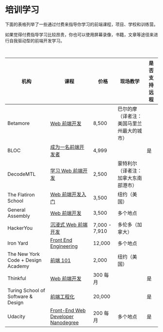# 培训学习

下面的表格列举了一些通过付费来指导你学习的前端课程，项目、学校和训练营。

如果觉得付费指导学习比较昂贵，你也可以使用屏幕录像，书籍，文章等途径来进行自我驱动型的前端开发学习。

<table>
    <thead>
        <tr>
            <th data-field="company">机构</th>
            <th data-field="model">课程</th>
            <th data-field="year">价格</th>
            <th data-field="onsite">现场教学</th>
            <th data-field="remote">是否支持远程</th>
        </tr>
    </thead>
    <tbody>
        <tr>
            <td>Betamore</td>
            <td><a target="_blank" href="http://betamore.com/academy/front-end-web-development/">Web 前端开发</a></td>
            <td>8,500</td>
            <td>巴尔的摩（译者注：美国马里兰州最大的城市）</td>
            <td></td>
        </tr>
        <tr>
            <td>BLOC</td>
            <td><a target="_blank" href="https://www.bloc.io/frontend-development-bootcamp">成为一名前端开发者</a></td>
            <td>4,999</td>
            <td></td>
            <td>是</td>
        </tr>
        <tr>
            <td>DecodeMTL</td>
            <td><a target="_blank" href="http://www.decodemtl.com/">学习 Web 前端开发</a></td>
            <td>2,500</td>
            <td>蒙特利尔（译者注：加拿大东南部港市）</td>
            <td></td>
        </tr>
        <tr>
            <td>The Flatiron School</td>
            <td><a target="_blank" href="http://flatironschool.com/frontend">Web 前端开发入门</a></td>
            <td>3,500</td>
            <td>纽约（美国）</td>
            <td></td>
        </tr>
        <tr>
            <td>General Assembly</td>
            <td><a target="_blank" href="https://generalassemb.ly/education/front-end-web-development">Web 前端开发</a></td>
            <td>3,500</td>
            <td>多个地点</td>
            <td></td>
        </tr>
        <tr>
            <td>HackerYou</td>
            <td><a target="_blank" href="http://hackeryou.com/front-end-web-development-immersive/">沉浸式 Web 前端开发</a></td>
            <td>7,000 - 7,910</td>
            <td>多伦多（加拿大）</td>
            <td></td>
        </tr>
        <tr>
            <td>Iron Yard</td>
            <td><a target="_blank" href="https://www.theironyard.com/courses.html#front-end-engineering">Front End Engineering</a></td>
            <td>12,000</td>
            <td>多个地点</td>
            <td></td>
        </tr>
        <tr>
            <td>The New York Code + Design Academy</td>
            <td><a target="_blank" href="http://nycda.com/classes/front-end-101/">前端 101</a></td>
            <td>2,000</td>
            <td>纽约（美国）</td>
            <td></td>
        </tr>
        <tr>
            <td>Thinkful</td>
            <td><a target="_blank" href="http://www.thinkful.com/courses/learn-web-development-online">Web 前端开发</a></td>
            <td>300 每月</td>
            <td></td>
            <td>是</td>
        </tr>
        <tr>
            <td>Turing School of Software & Design</td>
            <td><a target="_blank" href="https://www.turing.io/programs/front-end-engineering">前端工程化</a></td>
            <td>20,000</td>
            <td></td>
            <td>是</td>
        </tr>
        <tr>
            <td>Udacity</td>
            <td><a target="_blank" href="https://www.udacity.com/course/nd001">Front-End Web Developer Nanodegree</a></td>
            <td>200 每月</td>
            <td>多个地点</td>
            <td>是</td>
        </tr>
    </tbody>
</table>
